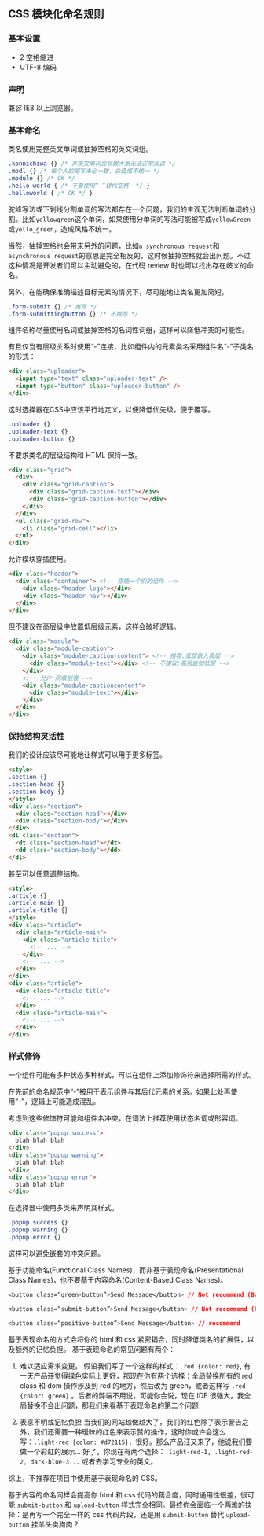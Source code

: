 ## CSS 模块化命名规则

### 基本设置

* 2 空格缩进
* UTF-8 编码

### 声明

兼容 IE8 以上浏览器。

### 基本命名

类名使用完整英文单词或抽掉空格的英文词组。

```CSS
.konnichiwa {} /* 非英文单词会导致大家无法正常阅读 */
.modl {} /* 每个人的缩写未必一致，会造成不统一 */
.module {} /* OK */
.hello-world { /* 不要使用“-”替代空格  */ }
.helloworld { /* OK */ }
```

驼峰写法或下划线分割单词的写法都存在一个问题，我们的主观无法判断单词的分割。比如`yellowgreen`这个单词，如果使用分单词的写法可能被写成`yellowGreen`或`yello_green`，造成风格不统一。

当然，抽掉空格也会带来另外的问题，比如`a synchronous request`和`asynchronous request`的意思是完全相反的，这时候抽掉空格就会出问题。不过这种情况是开发者们可以主动避免的，在代码 review 时也可以找出存在歧义的命名。

另外，在能确保准确描述目标元素的情况下，尽可能地让类名更加简短。

```CSS
.form-submit {} /* 推荐 */
.form-submittingbutton {} /* 不推荐 */
```

组件名称尽量使用名词或抽掉空格的名词性词组，这样可以降低冲突的可能性。

有且仅当有层级关系时使用“-”连接，比如组件内的元素类名采用组件名“-”子类名的形式：

```HTML
<div class="uploader">
  <input type="text" class="uploader-text" />
  <input type="button" class="uploader-button" />
</div>
```

这时选择器在CSS中应该平行地定义，以便降低优先级，便于覆写。

```CSS
.uploader {}
.uploader-text {}
.uploader-button {}
```

不要求类名的层级结构和 HTML 保持一致。

```HTML
<div class="grid">
  <div>
    <div class="grid-caption">
      <div class="grid-caption-text"></div>
      <div class="grid-caption-button"></div>
    </div>
  </div>
  <ul class="grid-row">
    <li class="grid-cell"></li>
  </ul>
</div>
```

允许模块穿插使用。

```HTML
<div class="header">
  <div class="container"> <!-- 穿插一个别的组件 -->
    <div class="header-logo"></div>
    <div class="header-nav"></div>
  </div>
</div>
```

但不建议在高层级中放置低层级元素，这样会破坏逻辑。

```HTML
<div class="module">
  <div class="module-caption">
    <div class="module-caption-content"> <!-- 推荐:低层嵌入高层 -->
      <div class="module-text"></div> <!-- 不建议:高层嵌如低层 -->
    </div>
    <!-- 允许:同级嵌套 -->
    <div class="module-captioncontent">
      <div class="module-text"></div>
    </div>
  </div>
</div>
```

### 保持结构灵活性

我们的设计应该尽可能地让样式可以用于更多标签。

```HTML
<style>
.section {}
.section-head {}
.section-body {}
</style>
<div class="section">
  <div class="section-head"></div>
  <div class="section-body"></div>
</div>
<dl class="section">
  <dt class="section-head"></dt>
  <dd class="section-body"></dd>
</dl>
```

甚至可以任意调整结构。

```HTML
<style>
.article {}
.article-main {}
.article-title {}
</style>
<div class="article">
  <div class="article-main">
    <div class="article-title">
      <!-- ... -->
    </div>
    <!-- ... -->
  </div>
</div>
<div class="article">
  <div class="article-title">
    <!-- ... -->
  </div>
  <div class="article-main">
    <!-- ... -->
  </div>
</div>
```

### 样式修饰

一个组件可能有多种状态多种样式，可以在组件上添加修饰符来选择所需的样式。

在先前的命名规范中“-”被用于表示组件与其后代元素的关系。如果此处再使用“-”，逻辑上可能造成混乱。

考虑到这些修饰符可能和组件名冲突，在词法上推荐使用状态名词或形容词。

```HTML
<div class="popup success">
  blah blah blah
</div>
<div class="popup warning">
  blah blah blah
</div>
<div class="popup error">
  blah blah blah
</div>
```

在选择器中使用多类来声明其样式。

```CSS
.popup.success {}
.popup.warning {}
.popup.error {}
```

这样可以避免嵌套的冲突问题。

基于功能命名(Functional Class Names)，而非基于表现命名(Presentational Class Names)，也不要基于内容命名(Content-Based Class Names)。

```CSS
<button class=“green-button”>Send Message</button> // Not recommend (Based on presentation)

<button class=“submit-button”>Send Message</button> // Not recommend (based on content)

<button class=“positive-button”>Send Message</button> // recommend
```

基于表现命名的方式会将你的 html 和 css 紧密耦合，同时降低类名的扩展性，以及额外的记忆负担。
基于表现命名的常见问题有两个：

1. 难以适应需求变更。
   假设我们写了一个这样的样式：`.red {color: red}`, 有一天产品<del>汪</del>觉得绿色实际上更好，那现在你有两个选择：全局替换所有的 red class 和 dom 操作涉及到 red 的地方，然后改为 green，或者这样写 `.red {color: green}` 。后者的弊端不用说，可能你会说，现在 IDE 很强大，我全局替换不会出问题，那我们来看基于表现命名的第二个问题

2. 表意不明或记忆负担
   当我们的网站越做越大了，我们的红色除了表示警告之外，我们还需要一种暧昧的红色来表示赞的操作，这时你或许会这么写：`.light-red {color: #d72115}`，很好。那么产品<del>汪</del>又来了，他说我们要做一个彩虹的展示... 好了，你现在有两个选择：`.light-red-1, .light-red-2, dark-blue-3...` 或者去学习专业的英文。

综上，不推荐在项目中使用基于表现命名的 CSS。

基于内容的命名同样会提高你 html 和 css 代码的藕合度，同时通用性很差，很可能 `submit-button` 和 `upload-button` 样式完全相同。最终你会面临一个两难的抉择：是再写一个完全一样的 css 代码片段，还是用 `submit-button` 替代 `upload-button` 挂羊头卖狗肉？
